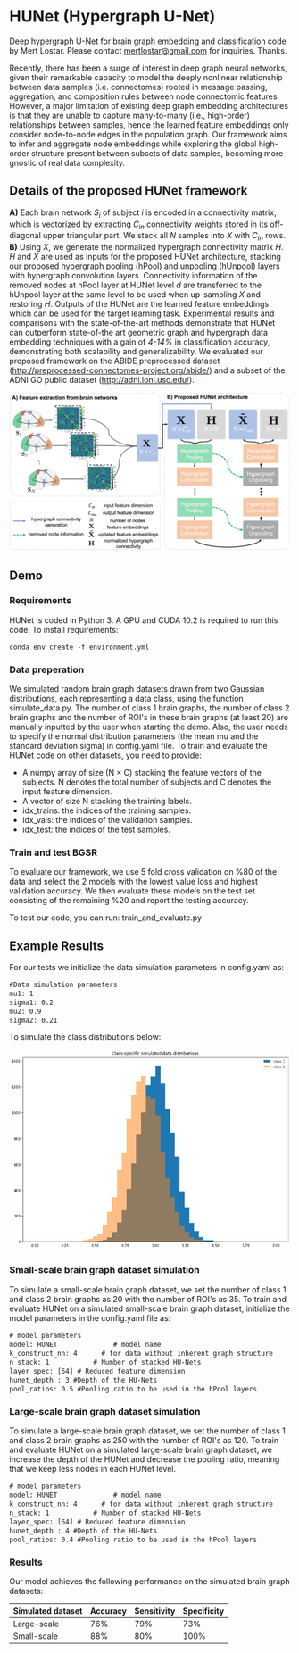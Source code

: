 # HUNet (Hypergraph U-Net)
Deep hypergraph U-Net for brain graph embedding and classification code by Mert Lostar. Please contact mertlostar@gmail.com for inquiries. Thanks.

Recently, there has been a surge of interest in deep graph neural networks,
  given their remarkable capacity to model the deeply nonlinear relationship between data samples (i.e.  connectomes) 
  rooted in message passing, aggregation, and composition rules between node connectomic features.
  However, a major limitation of existing deep graph embedding architectures is that they 
  are unable to capture many-to-many (i.e., high-order) relationships between samples, hence the learned feature embeddings 
  only consider node-to-node edges in the population graph. Our framework aims to infer and aggregate node embeddings while exploring the 
  global high-order structure present between subsets of data samples, becoming more gnostic of real data complexity.  

## Details of the proposed HUNet framework
**A)** Each brain network *S<sub>i</sub>* of subject *i* is encoded in a connectivity matrix,
 which is vectorized by extracting *C<sub>in</sub>* connectivity weights stored in 
 its off-diagonal upper triangular part. We stack all *N* samples into *X* with *C<sub>in</sub>* rows.
  **B)** Using *X*, we generate the normalized hypergraph connectivity matrix *H*. *H* and *X* are used 
  as inputs for the proposed HUNet architecture, stacking our proposed hypergraph pooling (hPool) 
  and unpooling (hUnpool) layers with hypergraph convolution layers. Connectivity information of 
  the removed nodes at hPool layer at HUNet level *d* are transferred to the hUnpool layer at the same level to be used 
  when up-sampling *X* and restoring *H*. Outputs of the HUNet are the learned feature embeddings which can be used for 
  the target learning task.  Experimental results and comparisons with the state-of-the-art methods demonstrate that HUNet
   can outperform state-of-the art geometric graph and hypergraph data embedding techniques with a gain of *4-14%* in classification accuracy,
    demonstrating both scalability and generalizability. We evaluated our proposed framework on the 
    ABIDE preprocessed dataset (http://preprocessed-connectomes-project.org/abide/) and a subset of the ADNI GO public dataset (http://adni.loni.usc.edu/).

![HUNet Architecture](HUNet.png)
## Demo
### Requirements
HUNet is coded in Python 3. A GPU and CUDA 10.2 is required to run this code.
To install requirements:

```setup
conda env create -f environment.yml
```
### Data preperation

We simulated random brain graph datasets drawn from two Gaussian distributions, each representing a data class, using the function simulate_data.py. 
The number of class 1 brain graphs, the number of class 2 brain graphs and the number of ROI's in these brain graphs (at least 20) are manually inputted by the user when starting the demo.
Also, the user needs to specify the normal distribution parameters (the mean mu and the standard deviation sigma) in config.yaml file.
To train and evaluate the HUNet code on other datasets, you need to provide:
<ul>
<li> A numpy array of size (N × C) stacking the feature vectors of the subjects. N denotes the total number of subjects and C denotes the input feature dimension.</li>
<li> A vector of size N stacking the training labels.</li>
<li> idx_trains: the indices of the training samples.</li>
<li> idx_vals: the indices of the validation samples.</li>
<li> idx_test: the indices of the test samples.</li>
</ul>

### Train and test BGSR

To evaluate our framework, we use 5 fold cross validation on %80 of the data and select the 2 models with the lowest 
value loss and highest validation accuracy. We then evaluate these models on the test set consisting of the remaining %20 and report the testing accuracy.

To test our code, you can run: train_and_evaluate.py
## Example Results

For our tests we initialize the data simulation parameters in config.yaml as:

```
#Data simulation parameters
mu1: 1
sigma1: 0.2
mu2: 0.9
sigma2: 0.21
```
To simulate the class distributions below:

![Data simulation](docs/dist1.png)
### Small-scale brain graph dataset simulation
To simulate a small-scale brain graph dataset, we set the number of class 1 and class 2 brain graphs as 20 with the number of ROI's as 35. 
To train and evaluate HUNet on a simulated small-scale brain graph dataset, initialize the model parameters in the config.yaml file as:
```
# model parameters
model: HUNET              # model name
k_construct_nn: 4      # for data without inherent graph structure
n_stack: 1           # Number of stacked HU-Nets
layer_spec: [64] # Reduced feature dimension
hunet_depth : 3 #Depth of the HU-Nets
pool_ratios: 0.5 #Pooling ratio to be used in the hPool layers

```
### Large-scale brain graph dataset simulation
To simulate a large-scale brain graph dataset, we set the number of class 1 and class 2 brain graphs as 250 with the number of ROI's as 120. 
To train and evaluate HUNet on a simulated large-scale brain graph dataset, we increase the depth of the HUNet and decrease the pooling ratio, meaning that we keep less nodes in each HUNet level.
```
# model parameters
model: HUNET              # model name
k_construct_nn: 4      # for data without inherent graph structure
n_stack: 1           # Number of stacked HU-Nets
layer_spec: [64] # Reduced feature dimension
hunet_depth : 4 #Depth of the HU-Nets
pool_ratios: 0.4 #Pooling ratio to be used in the hPool layers

```

### Results

Our model achieves the following performance on the simulated brain graph datasets:

| Simulated dataset         | Accuracy  | Sensitivity | Specificity|
| ------------------ |---------------- | -------------- | --------------
| Large-scale   |     76%         |      79%       |      73%       |
| Small-scale   |     88%         |      80%       |      100%       |

